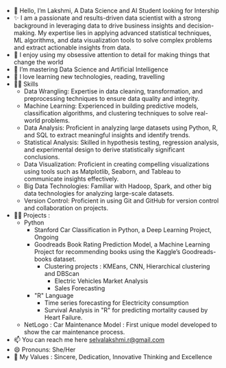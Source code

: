 - 👋 Hello, I’m Lakshmi, A Data Science and AI Student looking for Intership
- ✨ I am a passionate and results-driven data scientist with a strong background in leveraging data to drive business insights and decision-making. My expertise lies in applying advanced statistical techniques, ML algorithms, and data visualization tools to solve complex problems and extract actionable insights from data.
- 👀 I enjoy using my obsessive attention to detail for making things that change the world
- 🌱 I’m mastering Data Science and Artificial Intelligence 
- 💞️ I love learning new technologies, reading, travelling
-  🤹‍♂️ Skills
	- Data Wrangling: Expertise in data cleaning, transformation, and preprocessing techniques to ensure data quality and integrity.
	- Machine Learning: Experienced in building predictive models, classification algorithms, and clustering techniques to solve real-world problems.
	- Data Analysis: Proficient in analyzing large datasets using Python, R, and SQL to extract meaningful insights and identify trends.
	- Statistical Analysis: Skilled in hypothesis testing, regression analysis, and experimental design to derive statistically significant conclusions.
	- Data Visualization: Proficient in creating compelling visualizations using tools such as Matplotlib, Seaborn, and Tableau to communicate insights effectively.
	- Big Data Technologies: Familiar with Hadoop, Spark, and other big data technologies for analyzing large-scale datasets.
	- Version Control: Proficient in using Git and GitHub for version control and collaboration on projects.
- 🧑‍💻 Projects :
	- Python
   		- Stanford Car Classification in Python, a Deep Learning Project, Ongoing
 		- Goodreads Book Rating Prediction Model, a Machine Learning Project for recommending books using the Kaggle’s Goodreads-books dataset.
     		- Clustering projects : KMEans, CNN, Hierarchical clustering and DBScan
                - Electric Vehicles Market Analysis
                - Sales Forecasting
        - "R" Language
          	- Time series forecasting for Electricity consumption
          	- Survival Analysis in "R" for predicting mortality caused by Heart Failure.
	- NetLogo : Car Maintenance Model : First unique model developed to show the car maintenance process.
- 📫 You can reach me here selvalakshmi.r@gmail.com
- 😄 Pronouns: She/Her
- 💪 My Values : Sincere, Dedication, Innovative Thinking and Excellence

   
